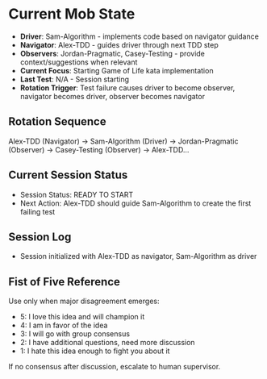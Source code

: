 # Current Mob State

- **Driver**: Sam-Algorithm - implements code based on navigator guidance
- **Navigator**: Alex-TDD - guides driver through next TDD step  
- **Observers**: Jordan-Pragmatic, Casey-Testing - provide context/suggestions when relevant
- **Current Focus**: Starting Game of Life kata implementation
- **Last Test**: N/A - Session starting
- **Rotation Trigger**: Test failure causes driver to become observer, navigator becomes driver, observer becomes navigator

## Rotation Sequence
Alex-TDD (Navigator) → Sam-Algorithm (Driver) → Jordan-Pragmatic (Observer) → Casey-Testing (Observer) → Alex-TDD...

## Current Session Status
- Session Status: READY TO START
- Next Action: Alex-TDD should guide Sam-Algorithm to create the first failing test

## Session Log
- Session initialized with Alex-TDD as navigator, Sam-Algorithm as driver

## Fist of Five Reference
Use only when major disagreement emerges:
- 5: I love this idea and will champion it
- 4: I am in favor of the idea  
- 3: I will go with group consensus
- 2: I have additional questions, need more discussion
- 1: I hate this idea enough to fight you about it

If no consensus after discussion, escalate to human supervisor.
